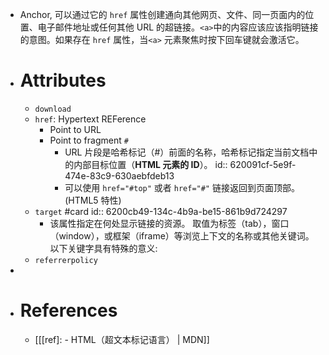 - Anchor, 可以通过它的 `href` 属性创建通向其他网页、文件、同一页面内的位置、电子邮件地址或任何其他 URL 的超链接。`<a>`中的内容应该应该指明链接的意图。如果存在 `href` 属性，当`<a>`  元素聚焦时按下回车键就会激活它。
- # Attributes
	- `download`
	- `href`: Hypertext REFerence
		- Point to URL
		- Point to fragment `#`
			- URL 片段是哈希标记（#）前面的名称，哈希标记指定当前文档中的内部目标位置（**HTML 元素的 ID**）。
			  id:: 620091cf-5e9f-474e-83c9-630aebfdeb13
			- 可以使用 `href="#top"` 或者 `href="#"` 链接返回到页面顶部。(HTML5 特性)
	- `target` #card
	  id:: 6200cb49-134c-4b9a-be15-861b9d724297
		- 该属性指定在何处显示链接的资源。 取值为标签（tab），窗口（window），或框架（iframe）等浏览上下文的名称或其他关键词。以下关键字具有特殊的意义:
	- `referrerpolicy`
-
- # References
	- [[[ref]: <a> - HTML（超文本标记语言） | MDN]]